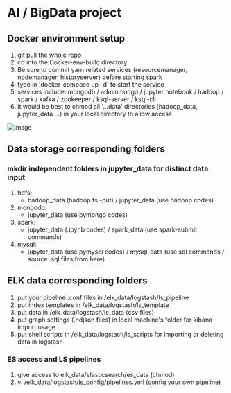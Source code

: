 AI / BigData project
====

Docker environment setup
----
1. git pull the whole repo
2. cd into the Docker-env-build directory
3. Be sure to commit yarn related services (resourcemanager, nodemanager, historyserver) before starting spark
3. type in 'docker-compose up -d' to start the service
4. services include:
   mongodb / adminmongo / jupyter notebook / hadoop / spark / kafka / zookeeper / ksql-server / ksql-cli
5. it would be best to chmod all '...data' directories (hadoop_data, jupyter_data ...) in your local
   directory to allow access

![image](https://github.com/Tony921138/Project-2020-summer/blob/master/access.gif)

## Data storage corresponding folders
### mkdir independent folders in jupyter_data for distinct data input
1. hdfs:
   - hadoop_data (hadoop fs -put) / jupyter_data (use hadoop codes)
2. mongodb:
   - jupyter_data (use pymongo codes)
3. spark:
   - jupyter_data (.ipynb codes) / spark_data (use spark-submit commands)
4. mysql:
   - jupyter_data (use pymysql codes) / mysql_data (use sql commands / source .sql files from here)

## ELK data corresponding folders
1. put your pipeline .conf files in /elk_data/logstash/ls_pipeline
2. put index templates in /elk_data/logstash/ls_template
3. put data in /elk_data/logstash/ls_data (csv files)
4. put graph settings (.ndjson files) in local machine's folder for kibana import usage
5. put shell scripts in /elk_data/logstash/ls_scripts for importing or deleting data in logstash
### ES access and LS pipelines
1. give access to elk_data/elasticsearch/es_data (chmod)
2. vi /elk_data/logstash/ls_config/pipelines.yml (config your own pipeline)
